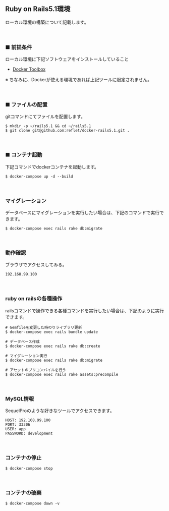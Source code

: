 ## Ruby on Rails5.1環境
ローカル環境の構築について記載します。

　
 
### ■ 前提条件
ローカル環境に下記ソフトウェアをインストールしていること
* [Docker Toolbox](hhttp://docs.docker.jp/mac/step_one.html)

※ ちなみに、Dockerが使える環境であれば上記ツールに限定されません。

　
 
### ■ ファイルの配置
gitコマンドにてファイルを配置します。

```
$ mkdir -p ~/rails5.1 && cd ~/rails5.1
$ git clone git@github.com:reflet/docker-rails5.1.git .
```

　

### ■ コンテナ起動
下記コマンドでdockerコンテナを起動します。

```
$ docker-compose up -d --build
```

　
### マイグレーション
データベースにマイグレーションを実行したい場合は、下記のコマンドで実行できます。

```
$ docker-compose exec rails rake db:migrate
```

　

### 動作確認
ブラウザでアクセスしてみる。

```ｓｈ
192.168.99.100
```

　

### ruby on railsの各種操作
railsコマンドで操作できる各種コマンドを実行したい場合は、下記のように実行できます。

```
# Gemfileを変更した時のりライブラリ更新
$ docker-compose exec rails bundle update

# データベース作成
$ docker-compose exec rails rake db:create

# マイグレーション実行
$ docker-compose exec rails rake db:migrate

# アセットのプリコンパイルを行う
$ docker-compose exec rails rake assets:precompile
```

　

### MySQL情報
SequelProのような好きなツールでアクセスできます。

```
HOST: 192.168.99.100
PORT: 33306
USER: app
PASSWORD: development
```

　

### コンテナの停止
```
$ docker-compose stop
```

　

### コンテナの破棄
```
$ docker-compose down -v
```
